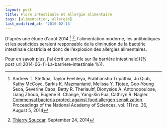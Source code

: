 ```yaml
---
layout: post
title: Flore intestinale et allergie alimentaire
tags: [alimentation, allergie]
last_modified_at: '2015-02-13'
---
```


D'après une étude d'août 2014 [^1] [^2], l'alimentation moderne, les antibiotiques et les pesticides seraient responsable de la diminution de la bactérie intestinale clostridia et donc de l'explosion des allergies alimentaires.

Pour en savoir plus, j'ai écrit un article sur [la barrière intestinale]({% post_url 2014-06-11-La-barriere-intestinale %}).

[^1]: Andrew T. Stefkaa, Taylor Feehleya, Prabhanshu Tripathia, Ju Qiub, Kathy McCoyc, Sarkis K. Mazmaniand, Melissa Y. Tjotae, Goo-Young Seoa, Severine Caoa, Betty R. Theriaultf, Dionysios A. Antonopoulose, Liang Zhoub, Eugene B. Change, Yang-Xin Fua, Cathryn R. Nagler.
      [Commensal bacteria protect against food allergen sensitization](https://www.pnas.org/doi/10.1073/pnas.1412008111).
      Proceedings of the National Academy of Sciences, vol. 111 no. 36, August 5, 2014

[^2]: [Thierry Souccar](https://www.facebook.com/284527631565162/photos/a.573839135967342.1073741825.284527631565162/879811072036812).
      September 24, 2014

